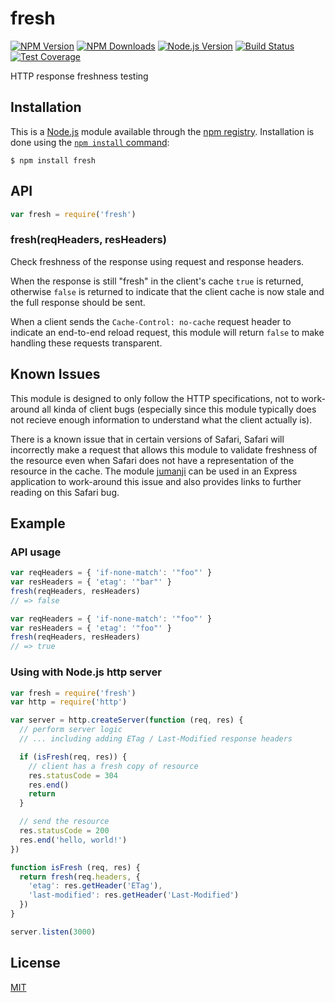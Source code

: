 # fresh

[![NPM Version][npm-image]][npm-url]
[![NPM Downloads][downloads-image]][downloads-url]
[![Node.js Version][node-version-image]][node-version-url]
[![Build Status][travis-image]][travis-url]
[![Test Coverage][coveralls-image]][coveralls-url]

HTTP response freshness testing

## Installation

This is a [Node.js](https://nodejs.org/en/) module available through the
[npm registry](https://www.npmjs.com/). Installation is done using the
[`npm install` command](https://docs.npmjs.com/getting-started/installing-npm-packages-locally):

```
$ npm install fresh
```

## API

<!-- eslint-disable no-unused-vars -->

```js
var fresh = require('fresh')
```

### fresh(reqHeaders, resHeaders)

Check freshness of the response using request and response headers.

When the response is still "fresh" in the client's cache `true` is returned, otherwise `false` is
returned to indicate that the client cache is now stale and the full response should be sent.

When a client sends the `Cache-Control: no-cache` request header to indicate an end-to-end reload
request, this module will return `false`
to make handling these requests transparent.

## Known Issues

This module is designed to only follow the HTTP specifications, not to work-around all kinda of
client bugs (especially since this module typically does not recieve enough information to
understand what the client actually is).

There is a known issue that in certain versions of Safari, Safari will incorrectly make a request
that allows this module to validate freshness of the resource even when Safari does not have a
representation of the resource in the cache. The module
[jumanji](https://www.npmjs.com/package/jumanji) can be used in an Express application to
work-around this issue and also provides links to further reading on this Safari bug.

## Example

### API usage

<!-- eslint-disable no-redeclare, no-undef -->

```js
var reqHeaders = { 'if-none-match': '"foo"' }
var resHeaders = { 'etag': '"bar"' }
fresh(reqHeaders, resHeaders)
// => false

var reqHeaders = { 'if-none-match': '"foo"' }
var resHeaders = { 'etag': '"foo"' }
fresh(reqHeaders, resHeaders)
// => true
```

### Using with Node.js http server

```js
var fresh = require('fresh')
var http = require('http')

var server = http.createServer(function (req, res) {
  // perform server logic
  // ... including adding ETag / Last-Modified response headers

  if (isFresh(req, res)) {
    // client has a fresh copy of resource
    res.statusCode = 304
    res.end()
    return
  }

  // send the resource
  res.statusCode = 200
  res.end('hello, world!')
})

function isFresh (req, res) {
  return fresh(req.headers, {
    'etag': res.getHeader('ETag'),
    'last-modified': res.getHeader('Last-Modified')
  })
}

server.listen(3000)
```

## License

[MIT](LICENSE)

[npm-image]: https://img.shields.io/npm/v/fresh.svg

[npm-url]: https://npmjs.org/package/fresh

[node-version-image]: https://img.shields.io/node/v/fresh.svg

[node-version-url]: https://nodejs.org/en/

[travis-image]: https://img.shields.io/travis/jshttp/fresh/master.svg

[travis-url]: https://travis-ci.org/jshttp/fresh

[coveralls-image]: https://img.shields.io/coveralls/jshttp/fresh/master.svg

[coveralls-url]: https://coveralls.io/r/jshttp/fresh?branch=master

[downloads-image]: https://img.shields.io/npm/dm/fresh.svg

[downloads-url]: https://npmjs.org/package/fresh
